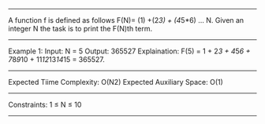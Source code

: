-----------------------------------------------------------------------------------------

A function f is defined as follows F(N)= (1) +(2*3) + (4*5*6) ... N. Given an integer N the task is to print the F(N)th term.

-----------------------------------------------------------------------------------------

Example 1:
Input: N = 5
Output: 365527
Explaination: F(5) = 1 + 2*3 + 4*5*6 + 7*8*9*10 + 11*12*13*14*15 = 365527.

-----------------------------------------------------------------------------------------

Expected Tiime Complexity: O(N2)
Expected Auxiliary Space: O(1)

-----------------------------------------------------------------------------------------

Constraints:
1 ≤ N ≤ 10

-----------------------------------------------------------------------------------------